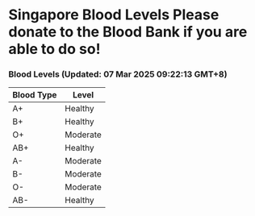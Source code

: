 Singapore Blood Levels
 Please donate to the Blood Bank if you are able to do so!
================================================================================================================================

### Blood Levels (Updated: 07 Mar 2025 09:22:13 GMT+8)
| Blood Type | Level     |
|------------|-----------|
| A+     | Healthy |
| B+     | Healthy |
| O+     | Moderate |
| AB+     | Healthy |
| A-     | Moderate |
| B-     | Moderate |
| O-     | Moderate |
| AB-     | Healthy |
